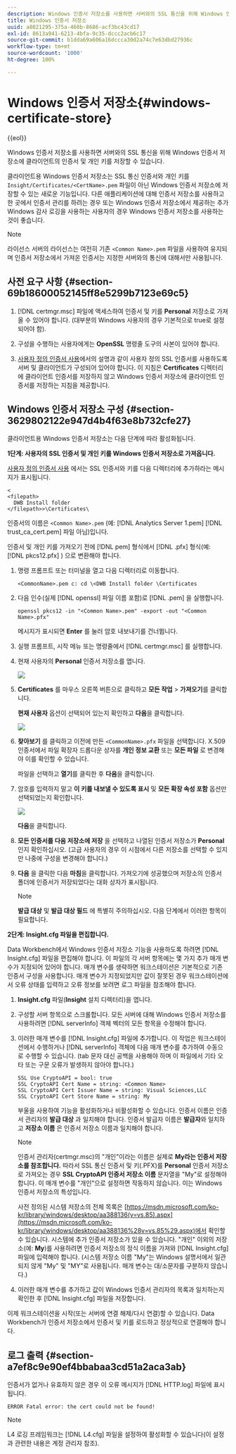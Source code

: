 ```yaml
---
description: Windows 인증서 저장소를 사용하면 서버와의 SSL 통신을 위해 Windows 인증서 저장소에 클라이언트의 인증서 및 개인 키를 저장할 수 있습니다.
title: Windows 인증서 저장소
uuid: a8021295-375a-460b-8686-acf3bc43cd17
exl-id: 8613a941-6213-4bfa-9c35-dccc2acb6c17
source-git-commit: b1dda69a606a16dccca30d2a74c7e63dbd27936c
workflow-type: tm+mt
source-wordcount: '1000'
ht-degree: 100%

---
```


# Windows 인증서 저장소{#windows-certificate-store}

{{eol}}

Windows 인증서 저장소를 사용하면 서버와의 SSL 통신을 위해 Windows 인증서 저장소에 클라이언트의 인증서 및 개인 키를 저장할 수 있습니다.

클라이언트용 Windows 인증서 저장소는 SSL 통신 인증서와 개인 키를 `Insight/Certificates/<CertName>.pem` 파일이 아닌 Windows 인증서 저장소에 저장할 수 있는 새로운 기능입니다. 다른 애플리케이션에 대해 인증서 저장소를 사용하고 한 곳에서 인증서 관리를 하려는 경우 또는 Windows 인증서 저장소에서 제공하는 추가 Windows 감사 로깅을 사용하는 사용자의 경우 Windows 인증서 저장소를 사용하는 것이 좋습니다.

>[!NOTE]
>
>라이선스 서버의 라이선스는 여전히 기존 `<Common Name>.pem` 파일을 사용하여 유지되며 인증서 저장소에서 가져온 인증서는 지정한 서버와의 통신에 대해서만 사용됩니다.

## 사전 요구 사항 {#section-69b18600052145ff8e5299b7123e69c5}

1. [!DNL certmgr.msc] 파일에 액세스하여 인증서 및 키를 **Personal** 저장소로 가져올 수 있어야 합니다. (대부분의 Windows 사용자의 경우 기본적으로 true로 설정되어야 함).

1. 구성을 수행하는 사용자에게는 **OpenSSL** 명령줄 도구의 사본이 있어야 합니다.
1. [사용자 정의 인증서 사용](../../../../../home/c-inst-svr/c-install-ins-svr/t-install-proc-inst-svr-dpu/c-dnld-dgtl-cert/using-custom-certificates-dwb.md#concept-ee6a9b5015f84a0ba64a11428b0a72dd)에서의 설명과 같이 사용자 정의 SSL 인증서를 사용하도록 서버 및 클라이언트가 구성되어 있어야 합니다. 이 지침은 **Certificates** 디렉터리에 클라이언트 인증서를 저장하지 않고 Windows 인증서 저장소에 클라이언트 인증서를 저장하는 지침을 제공합니다.

## Windows 인증서 저장소 구성 {#section-3629802122e947d4b4f63e8b732cfe27}

클라이언트용 Windows 인증서 저장소는 다음 단계에 따라 활성화됩니다.

**1단계: 사용자의 SSL 인증서 및 개인 키를 Windows 인증서 저장소로 가져옵니다.**

[사용자 정의 인증서 사용](../../../../../home/c-inst-svr/c-install-ins-svr/t-install-proc-inst-svr-dpu/c-dnld-dgtl-cert/using-custom-certificates-dwb.md#concept-ee6a9b5015f84a0ba64a11428b0a72dd) 에서는 SSL 인증서와 키를 다음 디렉터리에 추가하라는 메시지가 표시됩니다.

```
< 
<filepath>
  DWB Install folder 
</filepath>>\Certificates\
```

인증서의 이름은 `<Common Name>.pem` (예: [!DNL Analytics Server 1.pem] [!DNL trust_ca_cert.pem] 파일 아님)입니다.

인증서 및 개인 키를 가져오기 전에 [!DNL pem] 형식에서 [!DNL .pfx] 형식(예: [!DNL pkcs12.pfx] ) 으로 변환해야 합니다.

1. 명령 프롬프트 또는 터미널을 열고 다음 디렉터리로 이동합니다.

   ```
   <CommonName>.pem c: cd \<DWB Install folder \Certificates
   ```

1. 다음 인수(실제 [!DNL openssl] 파일 이름 포함)로 [!DNL .pem] 을 실행합니다.

   ```
   openssl pkcs12 -in "<Common Name>.pem" -export -out "<Common Name>.pfx"
   ```

   메시지가 표시되면 **Enter** 를 눌러 암호 내보내기를 건너뜁니다.

1. 실행 프롬프트, 시작 메뉴 또는 명령줄에서 [!DNL certmgr.msc] 를 실행합니다.
1. 현재 사용자의 **Personal** 인증서 저장소를 엽니다.

   ![](assets/6_5_crypto_api_0.png)

1. **Certificates** 를 마우스 오른쪽 버튼으로 클릭하고 **모든 작업** > **가져오기**&#x200B;를 클릭합니다.

   **현재 사용자** 옵션이 선택되어 있는지 확인하고 **다음**&#x200B;을 클릭합니다.

   ![](assets/6_5_crypto_api_4.png)

1. **찾아보기** 를 클릭하고 이전에 만든 `<CommonName>.pfx` 파일을 선택합니다. X.509 인증서에서 파일 확장자 드롭다운 상자를 **개인 정보 교환** 또는 **모든 파일** 로 변경해야 이를 확인할 수 있습니다.

   파일을 선택하고 **열기**&#x200B;를 클릭한 후 **다음**&#x200B;을 클릭합니다.

1. 암호를 입력하지 말고 **이 키를 내보낼 수 있도록 표시** 및 **모든 확장 속성 포함** 옵션만 선택되었는지 확인합니다.

   ![](assets/6_5_crypto_api_3.png)

   **다음**&#x200B;을 클릭합니다.

1. **모든 인증서를 다음 저장소에 저장** 을 선택하고 나열된 인증서 저장소가 **Personal**&#x200B;인지 확인하십시오. (고급 사용자의 경우 이 시점에서 다른 저장소를 선택할 수 있지만 나중에 구성을 변경해야 합니다.)

1. **다음** 을 클릭한 다음 **마침**&#x200B;을 클릭합니다. 가져오기에 성공했으며 저장소의 인증서 폴더에 인증서가 저장되었다는 대화 상자가 표시됩니다.

   >[!NOTE]
   >
   >**발급 대상** 및 **발급 대상 필드** 에 특별히 주의하십시오. 다음 단계에서 이러한 항목이 필요합니다.

**2단계: Insight.cfg 파일을 편집합니다.**

Data Workbench에서 Windows 인증서 저장소 기능을 사용하도록 하려면 [!DNL Insight.cfg] 파일을 편집해야 합니다. 이 파일의 각 서버 항목에는 몇 가지 추가 매개 변수가 지정되어 있어야 합니다. 매개 변수를 생략하면 워크스테이션은 기본적으로 기존 인증서 구성을 사용합니다. 매개 변수가 지정되었지만 값이 잘못된 경우 워크스테이션에서 오류 상태를 입력하고 오류 정보를 보려면 로그 파일을 참조해야 합니다.

1. **Insight.cfg** 파일(**Insight** 설치 디렉터리)을 엽니다.

1. 구성할 서버 항목으로 스크롤합니다. 모든 서버에 대해 Windows 인증서 저장소를 사용하려면 [!DNL serverInfo] 객체 벡터의 모든 항목을 수정해야 합니다.
1. 이러한 매개 변수를 [!DNL Insight.cfg] 파일에 추가합니다. 이 작업은 워크스테이션에서 수행하거나 [!DNL serverInfo] 객체에 다음 매개 변수를 추가하여 수동으로 수행할 수 있습니다. (tab 문자 대신 공백을 사용해야 하며 이 파일에서 기타 오타 또는 구문 오류가 발생하지 않아야 합니다.)

   ```
   SSL Use CryptoAPI = bool: true  
   SSL CryptoAPI Cert Name = string: <Common Name>  
   SSL CryptoAPI Cert Issuer Name = string: Visual Sciences,LLC  
   SSL CryptoAPI Cert Store Name = string: My 
   ```

   부울을 사용하여 기능을 활성화하거나 비활성화할 수 있습니다. 인증서 이름은 인증서 관리자의 **발급 대상** 과 일치해야 합니다. 인증서 발급자 이름은 **발급자**&#x200B;와 일치하고 **저장소 이름** 은 인증서 저장소 이름과 일치해야 합니다.

   >[!NOTE]
   >
   >인증서 관리자(certmgr.msc)의 &quot;개인&quot;이라는 이름은 실제로 **My라는 인증서 저장소를 참조합니다.** 따라서 SSL 통신 인증서 및 키(.PFX)를 **Personal** 인증서 저장소로 가져오는 경우 **SSL CryptoAPI 인증서 저장소 이름** 문자열을 &quot;My&quot;로 설정해야 합니다. 이 매개 변수를 &quot;개인&quot;으로 설정하면 작동하지 않습니다. 이는 Windows 인증서 저장소의 특성입니다.

   사전 정의된 시스템 저장소의 전체 목록은 [https://msdn.microsoft.com/ko-kr/library/windows/desktop/aa388136(v=vs.85).aspx](https://msdn.microsoft.com/ko-kr/library/windows/desktop/aa388136%28v=vs.85%29.aspx)에서 확인할 수 있습니다. 시스템에 추가 인증서 저장소가 있을 수 있습니다. &quot;개인&quot; 이외의 저장소(예: **My**)를 사용하려면 인증서 저장소의 정식 이름을 가져와 [!DNL Insight.cfg] 파일에 입력해야 합니다. (시스템 저장소 이름 &quot;My&quot;는 Windows 설명서에서 일관되지 않게 &quot;My&quot; 및 &quot;MY&quot;로 사용됩니다. 매개 변수는 대/소문자를 구분하지 않습니다.)

1. 이러한 매개 변수를 추가하고 값이 Windows 인증서 관리자의 목록과 일치하는지 확인한 후 [!DNL Insight.cfg] 파일을 저장합니다.

이제 워크스테이션을 시작(또는 서버에 연결 해제/다시 연결)할 수 있습니다. Data Workbench가 인증서 저장소에서 인증서 및 키를 로드하고 정상적으로 연결해야 합니다.

## 로그 출력 {#section-a7ef8c9e90ef4bbabaa3cd51a2aca3ab}

인증서가 없거나 유효하지 않은 경우 이 오류 메시지가 [!DNL HTTP.log] 파일에 표시됩니다.

```
ERROR Fatal error: the cert could not be found!
```

>[!NOTE]
>
>L4 로깅 프레임워크는 [!DNL L4.cfg] 파일을 설정하여 활성화할 수 있습니다(이 설정과 관련한 내용은 계정 관리자 참조).
